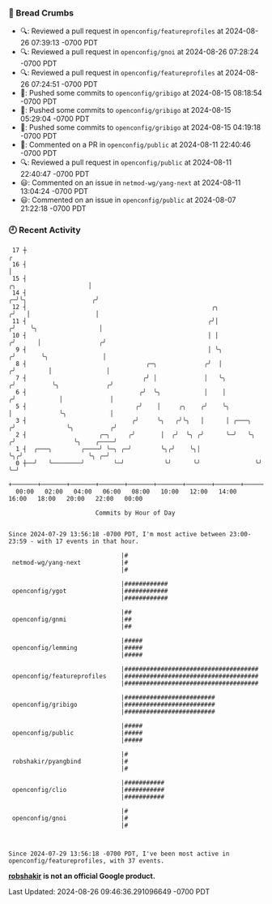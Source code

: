 ### 🍞 Bread Crumbs

 * 🔍: Reviewed a pull request in  `openconfig/featureprofiles` at 2024-08-26 07:39:13 -0700 PDT
 * 🔍: Reviewed a pull request in  `openconfig/gnoi` at 2024-08-26 07:28:24 -0700 PDT
 * 🔍: Reviewed a pull request in  `openconfig/featureprofiles` at 2024-08-26 07:24:51 -0700 PDT
 * 🚢: Pushed some commits to `openconfig/gribigo` at 2024-08-15 08:18:54 -0700 PDT
 * 🚢: Pushed some commits to `openconfig/gribigo` at 2024-08-15 05:29:04 -0700 PDT
 * 🚢: Pushed some commits to `openconfig/gribigo` at 2024-08-15 04:19:18 -0700 PDT
 * 💬: Commented on a PR in  `openconfig/public` at 2024-08-11 22:40:46 -0700 PDT
 * 🔍: Reviewed a pull request in  `openconfig/public` at 2024-08-11 22:40:47 -0700 PDT
 * 😃: Commented on an issue in `netmod-wg/yang-next` at 2024-08-11 13:04:24 -0700 PDT
 * 😃: Commented on an issue in `openconfig/public` at 2024-08-07 21:22:18 -0700 PDT

### 🕘 Recent Activity
```
 17 ┼                                                                                                  ╭
 16 ┤                                                                                                  │
 15 ┤                                                                            ╭╮                    │
 14 ┤                                                                          ╭─╯╰╮                  ╭╯
 12 ┤                                                   ╭╮                    ╭╯   │                  │
 11 ┤                                                  ╭╯│                   ╭╯    ╰╮                 │
 10 ┤                                                  │ │                  ╭╯      │                ╭╯
  9 ┤                                                  │ ╰╮                ╭╯       ╰╮               │
  8 ┤                                 ╭─╮             ╭╯  │               ╭╯         │               │
  7 ┤                                ╭╯ │             │   ╰╮             ╭╯          ╰╮             ╭╯
  6 ┤                               ╭╯  ╰╮            │    │            ╭╯            │             │
  5 ┤                              ╭╯    │     ╭╮    ╭╯    ╰╮           │             ╰╮            │
  3 ┤                             ╭╯     ╰╮   ╭╯╰╮   │      │ ╭───╮    ╭╯              ╰╮          ╭╯
  2 ┤                    ╭─╮     ╭╯       │  ╭╯  ╰╮ ╭╯      ╰─╯   ╰╮  ╭╯                ╰╮    ╭────╯
  1 ┤  ╭───╮        ╭────╯ ╰─╮ ╭─╯        ╰╮╭╯    ╰╮│              ╰╮╭╯                  ╰╮ ╭─╯
  0 ┼──╯   ╰────────╯        ╰─╯           ╰╯      ╰╯               ╰╯                    ╰─╯
    +───────+───────+───────+───────+───────+───────+───────+───────+───────+───────+───────+───────+────
  00:00   02:00   04:00   06:00   08:00   10:00   12:00   14:00   16:00   18:00   20:00   22:00   00:00   

						Commits by Hour of Day


Since 2024-07-29 13:56:18 -0700 PDT, I'm most active between 23:00-23:59 - with 17 events in that hour.

```



```
                               |#
 netmod-wg/yang-next           |#
                               |#

                               |############
 openconfig/ygot               |############
                               |############

                               |##
 openconfig/gnmi               |##
                               |##

                               |#####
 openconfig/lemming            |#####
                               |#####

                               |#####################################
 openconfig/featureprofiles    |#####################################
                               |#####################################

                               |#########################
 openconfig/gribigo            |#########################
                               |#########################

                               |#####
 openconfig/public             |#####
                               |#####

                               |#
 robshakir/pyangbind           |#
                               |#

                               |###########
 openconfig/clio               |###########
                               |###########

                               |#
 openconfig/gnoi               |#
                               |#



Since 2024-07-29 13:56:18 -0700 PDT, I've been most active in openconfig/featureprofiles, with 37 events.

```
**[robshakir](mailto:robjs@google.com) is not an official Google product.**  


Last Updated: 2024-08-26 09:46:36.291096649 -0700 PDT
